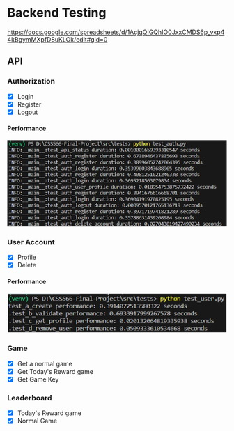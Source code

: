 # Backend Testing

https://docs.google.com/spreadsheets/d/1AcjqQIGQhIO0JxxCMDS6p_vxp44kBgymMXpfD8uKLOk/edit#gid=0

## API

### Authorization

- [X] Login
- [X] Register
- [X] Logout

#### Performance

![Button Image](../../images/performance1.png)

### User Account

- [X] Profile
- [X] Delete

#### Performance

![Button Image](../../images/performance2.png)

### Game

- [X] Get a normal game
- [X] Get Today's Reward game
- [X] Get Game Key

### Leaderboard

- [X] Today's Reward game
- [X] Normal Game
